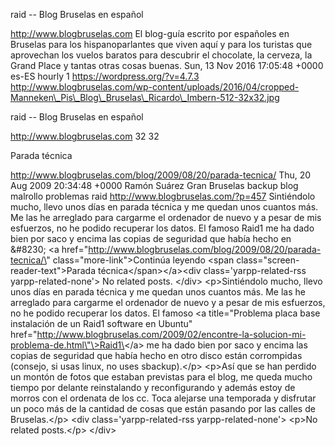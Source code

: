 raid -- Blog Bruselas en español

http://www.blogbruselas.com El blog-guía escrito por españoles en
Bruselas para los hispanoparlantes que viven aquí y para los turistas
que aprovechan los vuelos baratos para descubrir el chocolate, la
cerveza, la Grand Place y tantas otras cosas buenas. Sun, 13 Nov 2016
17:05:48 +0000 es-ES hourly 1 https://wordpress.org/?v=4.7.3
http://www.blogbruselas.com/wp-content/uploads/2016/04/cropped-Manneken\_Pis\_Blog\_Bruselas\_Ricardo\_Imbern-512-32x32.jpg

raid -- Blog Bruselas en español

http://www.blogbruselas.com 32 32

Parada técnica

http://www.blogbruselas.com/blog/2009/08/20/parada-tecnica/ Thu, 20 Aug
2009 20:34:48 +0000 Ramón Suárez Gran Bruselas backup blog malrollo
problemas raid http://www.blogbruselas.com/?p=457 Sintiéndolo mucho,
llevo unos días en parada técnica y me quedan unos cuantos más. Me las
he arreglado para cargarme el ordenador de nuevo y a pesar de mis
esfuerzos, no he podido recuperar los datos. El famoso Raid1 me ha dado
bien por saco y encima las copias de seguridad que había hecho en
&\#8230; \<a
href=\"http://www.blogbruselas.com/blog/2009/08/20/parada-tecnica/\"
class=\"more-link\"\>Continúa leyendo \<span
class=\"screen-reader-text\"\>Parada técnica\</span\>\</a\>\<div
class=\'yarpp-related-rss yarpp-related-none\'\> No related posts.
\</div\> \<p\>Sintiéndolo mucho, llevo unos días en parada técnica y me
quedan unos cuantos más. Me las he arreglado para cargarme el ordenador
de nuevo y a pesar de mis esfuerzos, no he podido recuperar los datos.
El famoso \<a title=\"Problema placa base instalación de un Raid1
software en Ubuntu\"
href=\"http://www.blogbruselas.com/2009/02/encontre-la-solucion-mi-problema-de.html\"\>Raid1\</a\>
me ha dado bien por saco y encima las copias de seguridad que había
hecho en otro disco están corrompidas (consejo, si usas linux, no uses
sbackup).\</p\> \<p\>Así que se han perdido un montón de fotos que
estaban previstas para el blog, me queda mucho tiempo por delante
reinstalando y reconfigurando y además estoy de morros con el ordenata
de los cc. Toca alejarse una temporada y disfrutar un poco más de la
cantidad de cosas que están pasando por las calles de Bruselas.\</p\>
\<div class=\'yarpp-related-rss yarpp-related-none\'\> \<p\>No related
posts.\</p\> \</div\>
